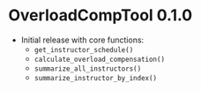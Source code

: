 # OverloadCompTool 0.1.0

* Initial release with core functions:
  - `get_instructor_schedule()`
  - `calculate_overload_compensation()`
  - `summarize_all_instructors()`
  - `summarize_instructor_by_index()`
